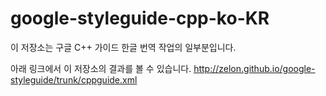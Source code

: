 google-styleguide-cpp-ko-KR
=================

이 저장소는 구글 C++ 가이드 한글 번역 작업의 일부분입니다.

아래 링크에서 이 저장소의 결과를 볼 수 있습니다.
http://zelon.github.io/google-styleguide/trunk/cppguide.xml

